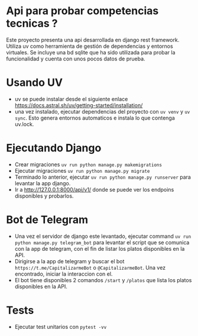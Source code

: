 
# Api para probar competencias tecnicas ?

 Este proyecto presenta una api desarrollada en django rest framework. Utiliza uv como herramienta de gestión de dependencias y entornos virtuales. Se incluye una bd sqlite que ha sido utilizada para probar la funcionalidad y cuenta con unos pocos datos de prueba.


 # Usando UV

 - uv se puede instalar desde el siguiente enlace https://docs.astral.sh/uv/getting-started/installation/
 - una vez instalado, ejecutar dependencias del proyecto con ```uv venv``` y ```uv sync```. Esto genera entornos automaticos e instala lo que contenga uv.lock.

 # Ejecutando Django

- Crear migraciones ```uv run python manage.py makemigrations```
- Ejecutar migraciones ```uv run python manage.py migrate```
- Terminado lo anterior, ejecutar ```uv run python manage.py runserver``` para levantar la app django.
- Ir a http://127.0.0.1:8000/api/v1/ donde se puede ver los endpoins disponibles y probarlos.

# Bot de Telegram

- Una vez el servidor de django este levantado, ejecutar command ```uv run python manage.py telegram_bot``` para levantar el script que se comunica con la app de telegram, con el fin de listar los platos disponibles en la API.
- Dirigirse a la app de telegram y buscar el bot ```https://t.me/CapitalizarmeBot``` o ```@CapitalizarmeBot```. Una vez encontrado, iniciar la interaccion con el.
- El bot tiene disponibles 2 comandos ```/start``` y ```/platos``` que lista los platos disponibles en la API.


# Tests
- Ejecutar test unitarios con ```pytest -vv```
